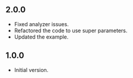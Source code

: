 ## 2.0.0

- Fixed analyzer issues.
- Refactored the code to use super parameters.
- Updated the example.

## 1.0.0

- Initial version.